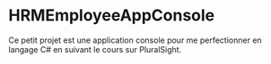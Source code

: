 # HRMEmployeeAppConsole
Ce petit projet est une application console pour me perfectionner en langage C# en suivant le cours sur PluralSight. 
